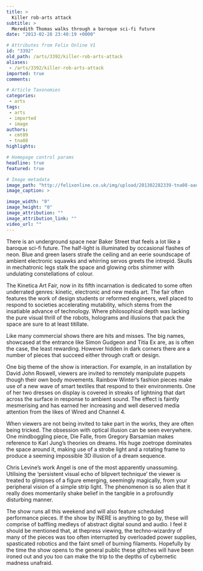 ```yaml
---
title: >
  Killer rob-arts attack
subtitle: >
  Meredith Thomas walks through a baroque sci-fi future
date: "2013-02-28 23:40:19 +0000"

# Attributes from Felix Online V1
id: "3392"
old_path: /arts/3392/killer-rob-arts-attack
aliases:
 - /arts/3392/killer-rob-arts-attack
imported: true
comments:

# Article Taxonomies
categories:
 - arts
tags:
 - arts
 - imported
 - image
authors:
 - cmt09
 - tna08
highlights:

# Homepage control params
headline: true
featured: true

# Image metadata
image_path: "http://felixonline.co.uk/img/upload/201302282339-tna08-aadlab---fallenstar2012_03.jpg"
image_caption: >

image_width: "0"
image_height: "0"
image_attribution: ""
image_attribution_link: ""
video_url: ""
---
```


There is an underground space near Baker Street that feels a lot like a baroque sci-fi future. The half-light is illuminated by occasional flashes of neon. Blue and green lasers strafe the ceiling and an eerie soundscape of ambient electronic squawks and whirring servos greets the intrepid. Skulls in mechatronic legs stalk the space and glowing orbs shimmer with undulating constellations of colour.

The Kinetica Art Fair, now in its fifth incarnation is dedicated to some often underrated genres: kinetic, electronic and new media art. The fair often features the work of design students or reformed engineers, well placed to respond to societies accelerating mutability, which stems from the insatiable advance of technology. Where philosophical depth was lacking the pure visual thrill of the robots, holograms and illusions that pack the space are sure to at least titillate.

Like many commercial shows there are hits and misses. The big names, showcased at the entrance like Simon Gudgeon and Titia Ex are, as is often the case, the least rewarding. However hidden in dark corners there are a number of pieces that succeed either through craft or design.

One big theme of the show is interaction. For example, in an installation by David John Roswell, viewers are invited to remotely manipulate puppets though their own body movements. Rainbow Winter’s fashion pieces make use of a new wave of smart textiles that respond to their environments. One of her two dresses on display is covered in streaks of lightning that dart across the surface in response to ambient sound. The effect is faintly mesmerising and has earned her increasing and well deserved media attention from the likes of Wired and Channel 4.

When viewers are not being invited to take part in the works, they are often being tricked. The obsession with optical illusion can be seen everywhere. One mindboggling piece, Die Falle, from Gregory Barsamian makes reference to Karl Jung’s theories on dreams. His huge zoetrope dominates the space around it, making use of a strobe light and a rotating frame to produce a seeming impossible 3D illusion of a dream sequence.

Chris Levine’s work Angel is one of the most apparently unassuming. Utilising the ‘persistent visual echo of blipvert technique’ the viewer is treated to glimpses of a figure emerging, seemingly magically, from your peripheral vision of a simple strip light. The phenomenon is so alien that it really does momentarily shake belief in the tangible in a profoundly disturbing manner.

The show runs all this weekend and will also feature scheduled performance pieces. If the show by INERE is anything to go by, these will comprise of baffling medleys of abstract digital sound and audio.
 I feel it should be mentioned that, at thepress viewing, the techno-wizardry of many of the pieces was too often interrupted by overloaded power supplies, spasticated robotics and the faint smell of burning filaments. Hopefully by the time the show opens to the general public these glitches will have been ironed out and you too can make the trip to the depths of cybernetic madness unafraid.
